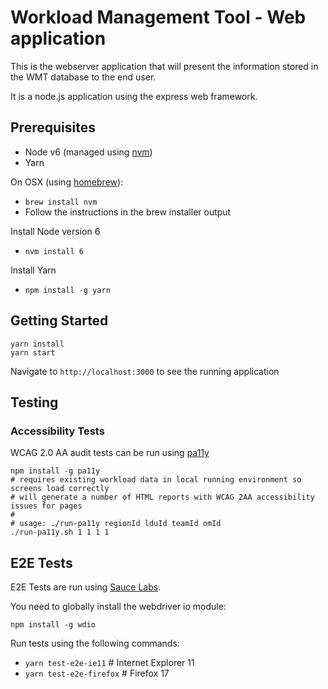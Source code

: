 # Workload Management Tool - Web application
This is the webserver application that will present the information stored in the WMT database to the end user.

It is a node.js application using the express web framework.

## Prerequisites
- Node v6 (managed using [nvm](https://github.com/creationix/nvm))
- Yarn

On OSX (using [homebrew](https://brew.sh/)):

- `brew install nvm`
- Follow the instructions in the brew installer output

Install Node version 6
- `nvm install 6`

Install Yarn
- `npm install -g yarn`

## Getting Started
```
yarn install
yarn start
```

Navigate to `http://localhost:3000` to see the running application

## Testing

### Accessibility Tests

WCAG 2.0 AA audit tests can be run using [pa11y](https://github.com/pa11y/pa11y)

```
npm install -g pa11y
# requires existing workload data in local running environment so screens load correctly
# will generate a number of HTML reports with WCAG 2AA accessibility issues for pages
#
# usage: ./run-pa11y regionId lduId teamId omId
./run-pa11y.sh 1 1 1 1
```

## E2E Tests

E2E Tests are run using [Sauce Labs]().

You need to globally install the webdriver io module:

`npm install -g wdio`

Run tests using the following commands:

- `yarn test-e2e-ie11` # Internet Explorer 11
- `yarn test-e2e-firefox` # Firefox 17
